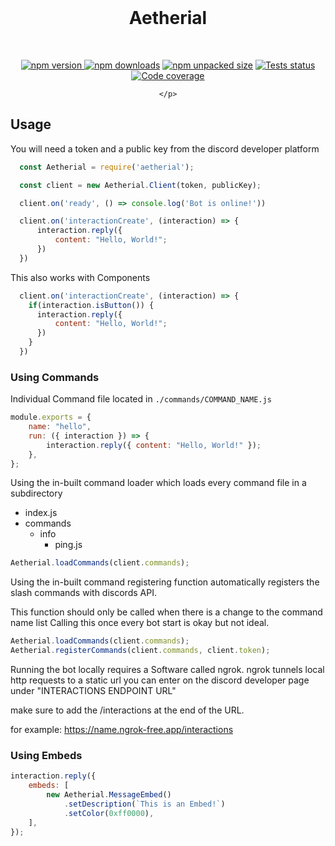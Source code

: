 <div align="center">
    <br />
    <h1> Aetherial </h1>
    <br />
    <p>
      <a href="https://npmjs.com/package/aetherial"> <img src="https://img.shields.io/npm/v/aetherial.svg?maxAge=3600" alt="npm version" /> </a>
      <a href="https://www.npmjs.com/package/aetherial"><img src="https://img.shields.io/npm/dt/aetherial.svg?maxAge=3600" alt="npm downloads" /></a>
      <a href="https://www.npmjs.com/package/aetherial"><img src="https://img.shields.io/npm/unpacked-size/aetherial" alt="npm unpacked size" /></a>
      <a href="https://github.com/pyxelcodes/aetherial/actions"><img src="https://github.com/Pyxelcodes/aetherial/actions/workflows/eslint.yml/badge.svg" alt="Tests status" /></a>
      <a href="https://codecov.io/gh/PyxelCodes/Aetherial" ><img src="https://img.shields.io/codecov/c/github/pyxelcodes/aetherial" alt="Code coverage" /></a>
      
    </p>
</div>

## Usage

You will need a token and a public key from the discord developer platform

```js
  const Aetherial = require('aetherial');

  const client = new Aetherial.Client(token, publicKey);

  client.on('ready', () => console.log('Bot is online!'))

  client.on('interactionCreate', (interaction) => {
      interaction.reply({
          content: "Hello, World!";
      })
  })
```

This also works with Components

```js
  client.on('interactionCreate', (interaction) => {
    if(interaction.isButton()) {
      interaction.reply({
          content: "Hello, World!";
      })
    }
  })
```

### Using Commands

Individual Command file located in `./commands/COMMAND_NAME.js`

```js
module.exports = {
    name: "hello",
    run: ({ interaction }) => {
        interaction.reply({ content: "Hello, World!" });
    },
};
```

Using the in-built command loader which loads every command file in a subdirectory

-   index.js
-   commands
    -   info
        -   ping.js

```js
Aetherial.loadCommands(client.commands);
```

Using the in-built command registering function automatically registers the slash commands with discords API.

This function should only be called when there is a change to the command name list
Calling this once every bot start is okay but not ideal.

```js
Aetherial.loadCommands(client.commands);
Aetherial.registerCommands(client.commands, client.token);
```

Running the bot locally requires a Software called ngrok.
ngrok tunnels local http requests to a static url you can enter on the discord developer page under "INTERACTIONS ENDPOINT URL"

make sure to add the /interactions at the end of the URL.

for example: https://name.ngrok-free.app/interactions

### Using Embeds

```js
interaction.reply({
    embeds: [
        new Aetherial.MessageEmbed()
            .setDescription(`This is an Embed!`)
            .setColor(0xff0000),
    ],
});
```
